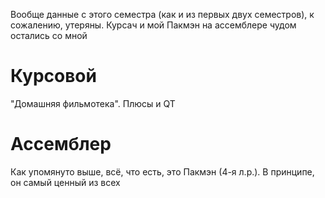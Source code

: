 Вообще данные с этого семестра (как и из первых двух семестров), к сожалению, утеряны. Курсач и мой Пакмэн на ассемблере чудом остались со мной

# Курсовой
"Домашняя фильмотека". Плюсы и QT

# Ассемблер
Как упомянуто выше, всё, что есть, это Пакмэн (4-я л.р.). В принципе, он самый ценный из всех